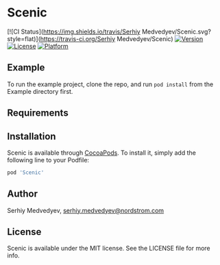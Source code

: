 # Scenic

[![CI Status](https://img.shields.io/travis/Serhiy Medvedyev/Scenic.svg?style=flat)](https://travis-ci.org/Serhiy Medvedyev/Scenic)
[![Version](https://img.shields.io/cocoapods/v/Scenic.svg?style=flat)](https://cocoapods.org/pods/Scenic)
[![License](https://img.shields.io/cocoapods/l/Scenic.svg?style=flat)](https://cocoapods.org/pods/Scenic)
[![Platform](https://img.shields.io/cocoapods/p/Scenic.svg?style=flat)](https://cocoapods.org/pods/Scenic)

## Example

To run the example project, clone the repo, and run `pod install` from the Example directory first.

## Requirements

## Installation

Scenic is available through [CocoaPods](https://cocoapods.org). To install
it, simply add the following line to your Podfile:

```ruby
pod 'Scenic'
```

## Author

Serhiy Medvedyev, serhiy.medvedyev@nordstrom.com

## License

Scenic is available under the MIT license. See the LICENSE file for more info.
